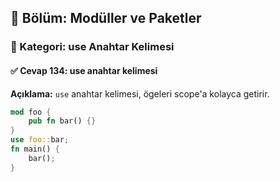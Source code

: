 ## 📘 Bölüm: Modüller ve Paketler  
### 🔹 Kategori: use Anahtar Kelimesi  
#### ✅ Cevap 134: use anahtar kelimesi

**Açıklama:**
`use` anahtar kelimesi, ögeleri scope'a kolayca getirir.

```rust
mod foo {
    pub fn bar() {}
}
use foo::bar;
fn main() {
    bar();
}
```
